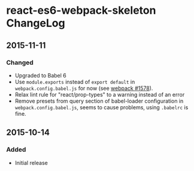 # react-es6-webpack-skeleton ChangeLog

## 2015-11-11
### Changed
* Upgraded to Babel 6
* Use `module.exports` instead of `export default` in `webpack.config.babel.js`
  for now (see [webpack #1578](https://github.com/webpack/webpack/pull/1578)).
* Relax lint rule for "react/prop-types" to a warning instead of an error
* Remove presets from query section of babel-loader configuration in 
  `webpack.config.babel.js`, seems to cause problems, using `.babelrc` is fine.

## 2015-10-14
### Added
* Initial release
